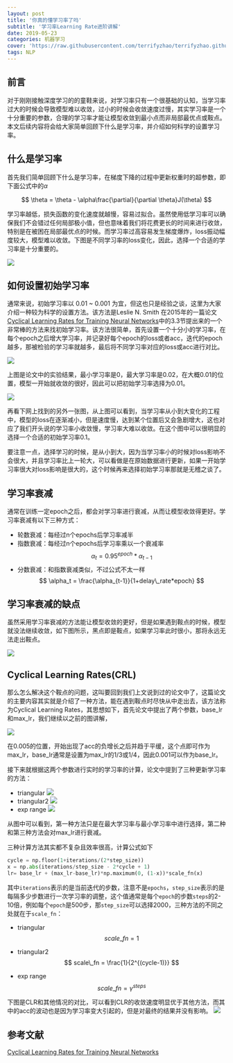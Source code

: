 ```yaml
---
layout: post
title: '你真的懂学习率了吗'
subtitle: '学习率Learning Rate进阶讲解'
date: 2019-05-23
categories: 机器学习
cover: 'https://raw.githubusercontent.com/terrifyzhao/terrifyzhao.github.io/master/assets/img/2019-05-23-%E5%AD%A6%E4%B9%A0%E7%8E%87Learning%20rate/cover.jpg'
tags: NLP
---
```



## **前言**
对于刚刚接触深度学习的的童鞋来说，对学习率只有一个很基础的认知，当学习率过大的时候会导致模型难以收敛，过小的时候会收敛速度过慢，其实学习率是一个十分重要的参数，合理的学习率才能让模型收敛到最小点而非局部最优点或鞍点。本文后续内容将会给大家简单回顾下什么是学习率，并介绍如何科学的设置学习率。

## **什么是学习率**
首先我们简单回顾下什么是学习率，在梯度下降的过程中更新权重时的超参数，即下面公式中的$\alpha$

$$
\theta = \theta - \alpha\frac{\partial}{\partial \theta}J(\theta)
$$

学习率越低，损失函数的变化速度就越慢，容易过拟合。虽然使用低学习率可以确保我们不会错过任何局部极小值，但也意味着我们将花费更长的时间来进行收敛，特别是在被困在局部最优点的时候。而学习率过高容易发生梯度爆炸，loss振动幅度较大，模型难以收敛。下图是不同学习率的loss变化，因此，选择一个合适的学习率是十分重要的。

![](https://raw.githubusercontent.com/terrifyzhao/terrifyzhao.github.io/master/assets/img/2019-05-23-%E5%AD%A6%E4%B9%A0%E7%8E%87Learning%20rate/pic1.jpg)

## **如何设置初始学习率**
通常来说，初始学习率以 0.01 ~ 0.001 为宜，但这也只是经验之谈，这里为大家介绍一种较为科学的设置方法。该方法是Leslie N. Smith 在2015年的一篇论文[Cyclical Learning Rates for Training Neural Networks](https://link.jianshu.com/?t=https://arxiv.org/abs/1506.01186)中的3.3节提出来的一个非常棒的方法来找初始学习率。该方法很简单，首先设置一个十分小的学习率，在每个epoch之后增大学习率，并记录好每个epoch的loss或者acc，迭代的epoch越多，那被检验的学习率就越多，最后将不同学习率对应的loss或acc进行对比。

![](https://raw.githubusercontent.com/terrifyzhao/terrifyzhao.github.io/master/assets/img/2019-05-23-%E5%AD%A6%E4%B9%A0%E7%8E%87Learning%20rate/pic2.jpg)

上图是论文中的实验结果，最小学习率是0，最大学习率是0.02，在大概0.01的位置，模型一开始就收敛的很好，因此可以把初始学习率选择为0.01。

![](https://raw.githubusercontent.com/terrifyzhao/terrifyzhao.github.io/master/assets/img/2019-05-23-%E5%AD%A6%E4%B9%A0%E7%8E%87Learning%20rate/pic3.jpg)

再看下网上找到的另外一张图，从上图可以看到，当学习率从小到大变化的工程中，模型的loss在逐渐减小，但是速度慢，达到某个位置后又会急剧增大，这也对应了我们开头说的学习率小收敛慢，学习率大难以收敛。在这个图中可以很明显的选择一个合适的初始学习率0.1。

要注意一点，选择学习的时候，是从小到大，因为当学习率小的时候对loss影响不会很大，并且学习率比上一轮大，可以看做是在原始数据进行更新，如果一开始学习率很大对loss影响是很大的，这个时候再来选择初始学习率那就是无稽之谈了。

## **学习率衰减**
通常在训练一定epoch之后，都会对学习率进行衰减，从而让模型收敛得更好。学习率衰减有以下三种方式：
+ 轮数衰减：每经过n个epochs后学习率减半
+ 指数衰减：每经过n个epochs后学习率乘以一个衰减率
$$
\alpha_t = 0.95^{epoch}*\alpha_{t-1}
$$
+ 分数衰减：和指数衰减类似，不过公式不太一样
$$
\alpha_t = \frac{\alpha_{t-1}}{1+delay\_rate*epoch}
$$

## **学习率衰减的缺点**
虽然采用学习率衰减的方法能让模型收敛的更好，但是如果遇到鞍点的时候，模型就没法继续收敛，如下图所示，黑点即是鞍点，如果学习率此时很小，那将永远无法走出鞍点。

![](https://raw.githubusercontent.com/terrifyzhao/terrifyzhao.github.io/master/assets/img/2019-05-23-%E5%AD%A6%E4%B9%A0%E7%8E%87Learning%20rate/pic4.jpg)

## **Cyclical Learning Rates(CRL)**
那么怎么解决这个鞍点的问题，这叫要回到我们上文说到过的论文中了，这篇论文的主要内容其实就是介绍了一种方法，能在遇到鞍点时尽快从中走出去，该方法称为Cyclical Learning Rates，其思想如下，首先论文中提出了两个参数，base_lr和max_lr，我们继续以之前的图讲解，

![](https://raw.githubusercontent.com/terrifyzhao/terrifyzhao.github.io/master/assets/img/2019-05-23-%E5%AD%A6%E4%B9%A0%E7%8E%87Learning%20rate/pic2.jpg)

在0.005的位置，开始出现了acc的负增长之后并趋于平缓，这个点即可作为max_lr，base_lr通常是设置为max_lr的1/3或1/4，因此0.001可以作为base_lr。

接下来就根据这两个参数进行实时的学习率的计算，论文中提到了三种更新学习率的方法：
+ triangular
![](https://raw.githubusercontent.com/terrifyzhao/terrifyzhao.github.io/master/assets/img/2019-05-23-%E5%AD%A6%E4%B9%A0%E7%8E%87Learning%20rate/pic5.jpg)
+ triangular2
![](https://raw.githubusercontent.com/terrifyzhao/terrifyzhao.github.io/master/assets/img/2019-05-23-%E5%AD%A6%E4%B9%A0%E7%8E%87Learning%20rate/pic6.jpg)
+ exp range
![](https://raw.githubusercontent.com/terrifyzhao/terrifyzhao.github.io/master/assets/img/2019-05-23-%E5%AD%A6%E4%B9%A0%E7%8E%87Learning%20rate/pic7.jpg)

从图中可以看到，第一种方法只是在最大学习率与最小学习率中进行选择，第二种和第三种方法会对max_lr进行衰减。

三种计算方法其实都不复杂且效率很高，计算公式如下
```python
cycle = np.floor(1+iterations/(2*step_size))
x = np.abs(iterations/step_size - 2*cycle + 1)
lr= base_lr + (max_lr-base_lr)*np.maximum(0, (1-x))*scale_fn(x)
```

其中`iterations`表示的是当前迭代的步数，注意不是`epochs`，`step_size`表示的是每隔多少步数进行一次学习率的调整，这个值通常是每个`epoch`的步数`steps`的2-10倍，例如每个`epoch`是500步，那`step_size`可以选择2000，三种方法的不同之处就在于`scale_fn`：

+ triangular
$$
scale\_fn = 1
$$

+ triangular2
$$
scale\_fn = \frac{1}{2^{(cycle-1)}}
$$

+ exp range
$$
scale\_fn = \gamma^{steps}
$$

下图是CLR和其他情况的对比，可以看到CLR的收敛速度明显优于其他方法，而其中的acc的波动也是因为学习率变大引起的，但是对最终的结果并没有影响。
![](https://raw.githubusercontent.com/terrifyzhao/terrifyzhao.github.io/master/assets/img/2019-05-23-%E5%AD%A6%E4%B9%A0%E7%8E%87Learning%20rate/pic8.jpg)


## **参考文献**
[Cyclical Learning Rates for Training Neural Networks](https://link.jianshu.com/?t=https://arxiv.org/abs/1506.01186)

